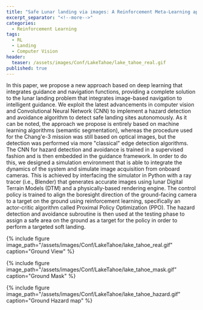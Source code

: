 ```yaml
---
title: "Safe Lunar landing via images: A Reinforcement Meta-Learning application to autonomous hazard avoidance and landing"
excerpt_separator: "<!--more-->"
categories:
  - Reinforcement Learning
tags:
  - RL
  - Landing
  - Computer Vision
header:
  teaser: /assets/images/Conf/LakeTahoe/lake_tahoe_real.gif
published: true
---
```


In this paper, we propose a new approach based on deep learning that integrates guidance and navigation functions, providing a complete solution to the lunar landing problem that integrates image-based navigation to intelligent guidance. We exploit the latest advancements in computer vision and Convolutional Neural Network (CNN) to implement a hazard detection and avoidance algorithm to detect safe landing sites autonomously. As it can be noted, the approach we propose is entirely based on machine learning algorithms (semantic segmentation), whereas the procedure used for the Chang'e-3 mission was still based on optical images, but the detection was performed via more "classical" edge detection algorithms. The CNN for hazard detection and avoidance is trained in a supervised fashion and is then embedded in the guidance framework. In order to do this, we designed a simulation environment that is able to integrate the dynamics of the system and simulate image acquisition from onboard cameras. This is achieved by interfacing the simulator in Python with a ray tracer (i.e., Blender) that generates accurate images using lunar Digital Terrain Models (DTM) and a physically-based rendering engine. The control policy is trained to align the boresight direction of the ground-facing camera to a target on the ground using reinforcement learning, specifically an actor-critic algorithm called Proximal Policy Optimization (PPO). The hazard detection and avoidance subroutine is then used at the testing phase to assign a safe area on the ground as a target for the policy in order to perform a targeted soft landing.

{% include figure image_path="/assets/images/Conf/LakeTahoe/lake_tahoe_real.gif" caption="Ground View" %}

{% include figure image_path="/assets/images/Conf/LakeTahoe/lake_tahoe_mask.gif" caption="Ground Mask" %}

{% include figure image_path="/assets/images/Conf/LakeTahoe/lake_tahoe_hazard.gif" caption="Ground Hazard map" %}